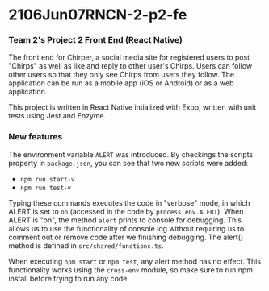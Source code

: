# 2106Jun07RNCN-2-p2-fe

### Team 2's Project 2 Front End (React Native)

The front end for Chirper, a social media site for registered users to post "Chirps" as well as like and reply to other user's Chirps. Users can follow other users so that they only see Chirps from users they follow. The application can be run as a mobile app (iOS or Android) or as a web application.

This project is written in React Native intialized with Expo, written with unit tests using Jest and Enzyme.

### New features

The environment variable ```ALERT``` was introduced. By checkings the scripts property in ```package.json```, you can see that two new scripts were added:
- ```npm run start-v```
- ```npm run test-v```

Typing these commands executes the code in "verbose" mode, in which ALERT is set to ```on``` (accessed in the code by ```process.env.ALERT```). When ALERT is "on", the method  ```alert``` prints to console for debugging. This allows us to use the functionality of console.log without requiring us to comment out or remove code after we finishing debugging. The alert() method is defined in ```src/shared/functions.ts```.

When executing ```npm start``` or ```npm test```, any alert method has no effect. This functionality works using the ```cross-env``` module, so make sure to run npm install before trying to run any code.

